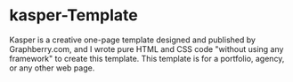 # kasper-Template
Kasper is a creative one-page template designed and published by Graphberry.com, and I wrote pure HTML and CSS code "without using any framework" to create this template. This template is for a portfolio, agency, or any other web page.
